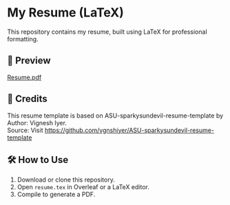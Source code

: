 # My Resume (LaTeX)

This repository contains my resume, built using LaTeX for professional formatting.

## 📄 Preview
[Resume.pdf](https://github.com/maithrichenna1/My-LaTex-Resume/blob/main/Resume.pdf) 

## 📌 Credits
This resume template is based on ASU-sparkysundevil-resume-template by Author: Vignesh Iyer.  
Source: Visit https://github.com/vgnshiyer/ASU-sparkysundevil-resume-template  

## 🛠️ How to Use
1. Download or clone this repository.
2. Open `resume.tex` in Overleaf or a LaTeX editor.
3. Compile to generate a PDF.
